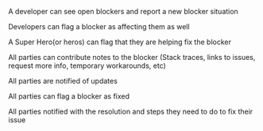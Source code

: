 A developer can see open blockers and report a new blocker situation

Developers can flag a blocker as affecting them as well

A Super Hero(or heros) can flag that they are helping fix the blocker

All parties can contribute notes to the blocker (Stack traces, links to issues, request more info, temporary workarounds, etc)

All parties are notified of updates

All parties can flag a blocker as fixed

All parties notified with the resolution and steps they need to do to fix their issue